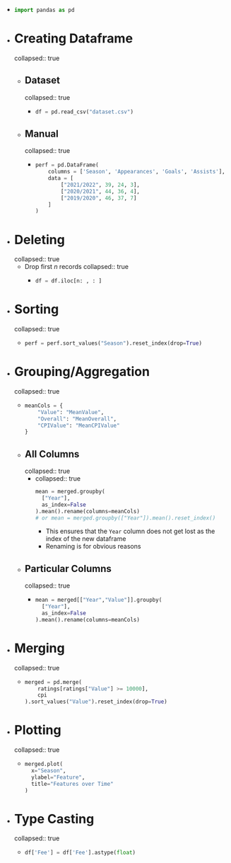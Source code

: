 - ```python
  import pandas as pd
  ```
- # Creating Dataframe
  collapsed:: true
	- ## Dataset
	  collapsed:: true
		- ```python
		  df = pd.read_csv("dataset.csv")
		  ```
	- ## Manual
	  collapsed:: true
		- ```python
		  perf = pd.DataFrame(
		      columns = ['Season', 'Appearances', 'Goals', 'Assists'],
		      data = [
		          ["2021/2022", 39, 24, 3],
		          ["2020/2021", 44, 36, 4],
		          ["2019/2020", 46, 37, 7]
		      ]
		  )
		  ```
- # Deleting
  collapsed:: true
	- Drop first $n$ records
	  collapsed:: true
		- ```python
		  df = df.iloc[n: , : ]
		  ```
- # Sorting
  collapsed:: true
	- ```python
	  perf = perf.sort_values("Season").reset_index(drop=True)
	  ```
- # Grouping/Aggregation
  collapsed:: true
	- ```python
	  meanCols = {
	      "Value": "MeanValue",
	      "Overall": "MeanOverall",
	      "CPIValue": "MeanCPIValue"
	  }
	  ```
	- ## All Columns
	  collapsed:: true
		- collapsed:: true
		  ```python
		  mean = merged.groupby(
		    ["Year"],
		    as_index=False
		  ).mean().rename(columns=meanCols)
		  # or mean = merged.groupby(["Year"]).mean().reset_index()
		  ```
			- This ensures that the `Year` column does not get lost as the index of the new dataframe
			- Renaming is for obvious reasons
	- ## Particular Columns
	  collapsed:: true
		- ```python
		  mean = merged[["Year","Value"]].groupby(
		    ["Year"],
		    as_index=False
		  ).mean().rename(columns=meanCols)
		  ```
- # Merging
  collapsed:: true
	- ```python
	  merged = pd.merge(
	      ratings[ratings["Value"] >= 10000],
	      cpi
	  ).sort_values("Value").reset_index(drop=True)
	  ```
- # Plotting
  collapsed:: true
	- ```python
	  merged.plot(
	    x="Season",
	    ylabel="Feature",
	    title="Features over Time"
	  )
	  ```
- # Type Casting
  collapsed:: true
	- ```python
	  df['Fee'] = df['Fee'].astype(float)
	  ```